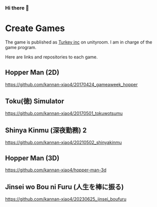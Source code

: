 ### Hi there 👋

# Create Games 
The game is published as [Turkey inc](https://unityroom.com/users/turkey_inc29) on unityroom.
I am in charge of the game program.

Here are links and repositories to each game.

## Hopper Man (2D)
https://github.com/kannan-xiao4/20170424_gameaweek_hopper

## Toku(徳) Simulator
https://github.com/kannan-xiao4/20170501_tokuwotsumu

## Shinya Kinmu (深夜勤務) 2
https://github.com/kannan-xiao4/20210502_shinyakinmu

## Hopper Man (3D)
https://github.com/kannan-xiao4/hopper-man-3d

## Jinsei wo Bou ni Furu (人生を棒に振る)
https://github.com/kannan-xiao4/20230625_jinsei_boufuru

<!--
**kannan-xiao4/kannan-xiao4** is a ✨ _special_ ✨ repository because its `README.md` (this file) appears on your GitHub profile.

Here are some ideas to get you started:

- 🔭 I’m currently working on ...
- 🌱 I’m currently learning ...
- 👯 I’m looking to collaborate on ...
- 🤔 I’m looking for help with ...
- 💬 Ask me about ...
- 📫 How to reach me: ...
- 😄 Pronouns: ...
- ⚡ Fun fact: ...
-->
